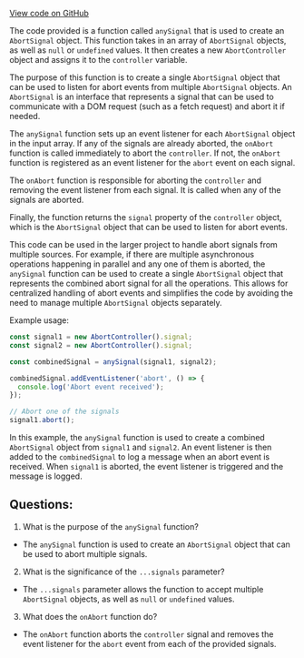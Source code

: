 [View code on GitHub](https://github.com/igorkamyshev/farfetched/packages/core/src/fetch/any_signal.ts)

The code provided is a function called `anySignal` that is used to create an `AbortSignal` object. This function takes in an array of `AbortSignal` objects, as well as `null` or `undefined` values. It then creates a new `AbortController` object and assigns it to the `controller` variable.

The purpose of this function is to create a single `AbortSignal` object that can be used to listen for abort events from multiple `AbortSignal` objects. An `AbortSignal` is an interface that represents a signal that can be used to communicate with a DOM request (such as a fetch request) and abort it if needed.

The `anySignal` function sets up an event listener for each `AbortSignal` object in the input array. If any of the signals are already aborted, the `onAbort` function is called immediately to abort the `controller`. If not, the `onAbort` function is registered as an event listener for the `abort` event on each signal.

The `onAbort` function is responsible for aborting the `controller` and removing the event listener from each signal. It is called when any of the signals are aborted.

Finally, the function returns the `signal` property of the `controller` object, which is the `AbortSignal` object that can be used to listen for abort events.

This code can be used in the larger project to handle abort signals from multiple sources. For example, if there are multiple asynchronous operations happening in parallel and any one of them is aborted, the `anySignal` function can be used to create a single `AbortSignal` object that represents the combined abort signal for all the operations. This allows for centralized handling of abort events and simplifies the code by avoiding the need to manage multiple `AbortSignal` objects separately.

Example usage:

```javascript
const signal1 = new AbortController().signal;
const signal2 = new AbortController().signal;

const combinedSignal = anySignal(signal1, signal2);

combinedSignal.addEventListener('abort', () => {
  console.log('Abort event received');
});

// Abort one of the signals
signal1.abort();
```

In this example, the `anySignal` function is used to create a combined `AbortSignal` object from `signal1` and `signal2`. An event listener is then added to the `combinedSignal` to log a message when an abort event is received. When `signal1` is aborted, the event listener is triggered and the message is logged.
## Questions: 
 1. What is the purpose of the `anySignal` function?
- The `anySignal` function is used to create an `AbortSignal` object that can be used to abort multiple signals.

2. What is the significance of the `...signals` parameter?
- The `...signals` parameter allows the function to accept multiple `AbortSignal` objects, as well as `null` or `undefined` values.

3. What does the `onAbort` function do?
- The `onAbort` function aborts the `controller` signal and removes the event listener for the `abort` event from each of the provided signals.